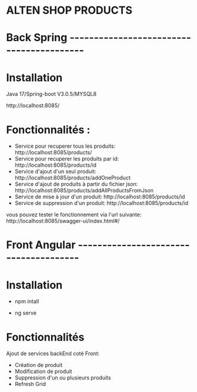 # ALTEN SHOP PRODUCTS
# Back Spring -----------------------------------------

# Installation

Java 17/Spring-boot V3.0.5/MYSQL8
 
http://localhost:8085/


# Fonctionnalités : 

- Service pour recuperer tous les produits: http://localhost:8085/products/
- Service pour recuperer les produits par id:  http://localhost:8085/products/id 
- Service d'ajout d'un seul produit:  http://localhost:8085/products/addOneProduct
- Service d'ajout de produits à partir du fichier json: http://localhost:8085/products/addAllProductsFromJson
- Service de mise à jour d'un produit: http://localhost:8085/products/id
- Service de suppression d'un produit: http://localhost:8085/products/id


vous pouvez tester le fonctionnement via l'url suivante: http://localhost:8085/swagger-ui/index.html#/



# Front Angular --------------------------------------

# Installation 

- npm intall

- ng serve


# Fonctionnalités

Ajout de services backEnd coté Front:
- Création de produit 
- Modification de produit
- Suppression d'un ou plusieurs produits
- Refresh Grid
